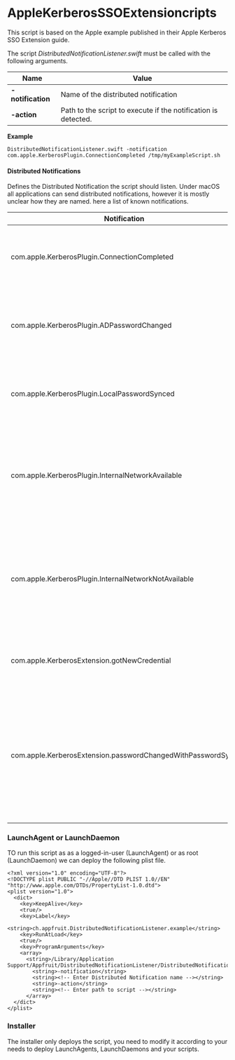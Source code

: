 # AppleKerberosSSOExtensioncripts
This script is based on the Apple example published in their Apple Kerberos SSO Extension guide.

The script *DistributedNotificationListener.swift* must be called with the following arguments.

| Name | Value |
| --- | --- |
| **-notification** | Name of the distributed notification |
| **-action** | Path to the script to execute if the notification is detected. |

**Example**

```DistributedNotificationListener.swift -notification com.apple.KerberosPlugin.ConnectionCompleted /tmp/myExampleScript.sh```

#### Distributed Notifications
Defines the Distributed Notification the script should listen. Under macOS all applications can send distributed notifications, however it is mostly unclear how they are named. here a list of known notifications.

| Notification | Application | Description |
| --- | --- | --- |
| com.apple.KerberosPlugin.ConnectionCompleted | Apple Kerberos Extension | The Kerberos SSO extension has run its connection process. |
| com.apple.KerberosPlugin.ADPasswordChanged | Apple Kerberos Extension | The user has changed the Active Directory password with the extension. |
| com.apple.KerberosPlugin.LocalPasswordSynced | Apple Kerberos Extension | The user has brought the Active Directory and local passwords in sync. |
| com.apple.KerberosPlugin.InternalNetworkAvailable | Apple Kerberos Extension | The user has connected to a network where the configured Active Directory domain is available. |
| com.apple.KerberosPlugin.InternalNetworkNotAvailable | Apple Kerberos Extension | The user has connected to a network where the configured Active Directory domain is not available. |
| com.apple.KerberosExtension.gotNewCredential | Apple Kerberos Extension | The user has acquired a new Kerberos TGT. |
| com.apple.KerberosExtension.passwordChangedWithPasswordSync | Apple Kerberos Extension | The user has changed the Active Directory password, and the local password has been updated to match the new Active Directory password. |

### LaunchAgent or LaunchDaemon
TO run this script as as a logged-in-user (LaunchAgent) or as root (LaunchDaemon) we can deploy the following plist file.

```
<?xml version="1.0" encoding="UTF-8"?>
<!DOCTYPE plist PUBLIC "-//Apple//DTD PLIST 1.0//EN" "http://www.apple.com/DTDs/PropertyList-1.0.dtd">
<plist version="1.0">
  <dict>
    <key>KeepAlive</key>
    <true/>
    <key>Label</key>
    <string>ch.appfruit.DistributedNotificationListener.example</string>
    <key>RunAtLoad</key>
    <true/>
    <key>ProgramArguments</key>
    <array>
      <string>/Library/Application Support/Appfruit/DistributedNotificationListener/DistributedNotificationListener.swift</string>
        <string>-notification</string>
        <string><!-- Enter Distributed Notification name --></string>
        <string>-action</string>
        <string><!-- Enter path to script --></string>
      </array>
  </dict>
</plist>
```

### Installer
The installer only deploys the script, you need to modify it according to your needs to deploy LaunchAgents, LaunchDaemons and your scripts.